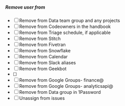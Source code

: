 ##### Remove user from

- [ ] Remove from Data team group and any projects
- [ ] Remove from Codeowners in the handbook
- [ ] Remove from Triage schedule, if applicable
- [ ] Remove from Stitch
- [ ] Remove from Fivetran
- [ ] Remove from Snowflake
- [ ] Remove from Calendar
- [ ] Remove from Slack aliases
- [ ] Remove from Geekbot
- [ ] 
- [ ] Remove from Google Groups- finance@
- [ ] Remove from Google Groups- analyticsapi@
- [ ] Remove from Data group in 1Password
- [ ] Unassign from issues
